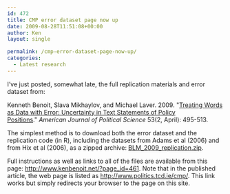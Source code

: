 ```yaml
---
id: 472
title: CMP error dataset page now up
date: 2009-08-28T11:51:08+00:00
author: Ken
layout: single

permalink: /cmp-error-dataset-page-now-up/
categories:
  - Latest research
---
```

I&#8217;ve just posted, somewhat late, the full replication materials and error dataset from:


  Kenneth Benoit, Slava Mikhaylov, and Michael Laver. 2009. "[Treating Words as Data with Error: Uncertainty in Text Statements of Policy Positions](/assets/files/pdfs/blm2009ajps.pdf)." _American Journal of Political Science_ 53(2, April): 495-513.


The simplest method is to download both the error dataset and the replication code (in R), including the datasets from Adams et al (2006) and from Hix et al (2006), as a zipped archive: [BLM\_2009\_replication.zip](/assets/files/BLM_2009_replication.zip).

Full instructions as well as links to all of the files are available from this page: <http://www.kenbenoit.net/?page_id=461>. Note that in the published article, the web page is listed as <http://www.politics.tcd.ie/cmp/>. This link works but simply redirects your browser to the page on this site.
